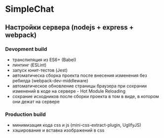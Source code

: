 # SimpleChat

## Настройки сервера (nodejs + express + webpack)
### Devopment build
  * транспиляция из ES6+ (Babel)
  * линтинг (ESLint)
  * запуск юнит-тестов (Jest)
  * автоматическа сборка проекта после внесения изменения без ребилда (webpack-dev-middleware)
  * автоматическое обновление страницы браузера при сохрании изменений в коде на сервере - Hot Module Reloading
  * сохрание исходников после сборки проекта в том в виде, в котором они дежат на сервере

### Production build
  * минимизация кода css и js (mini-css-extract-plugin, UglifyJS)
  * хэширование и вставка изображений в css


